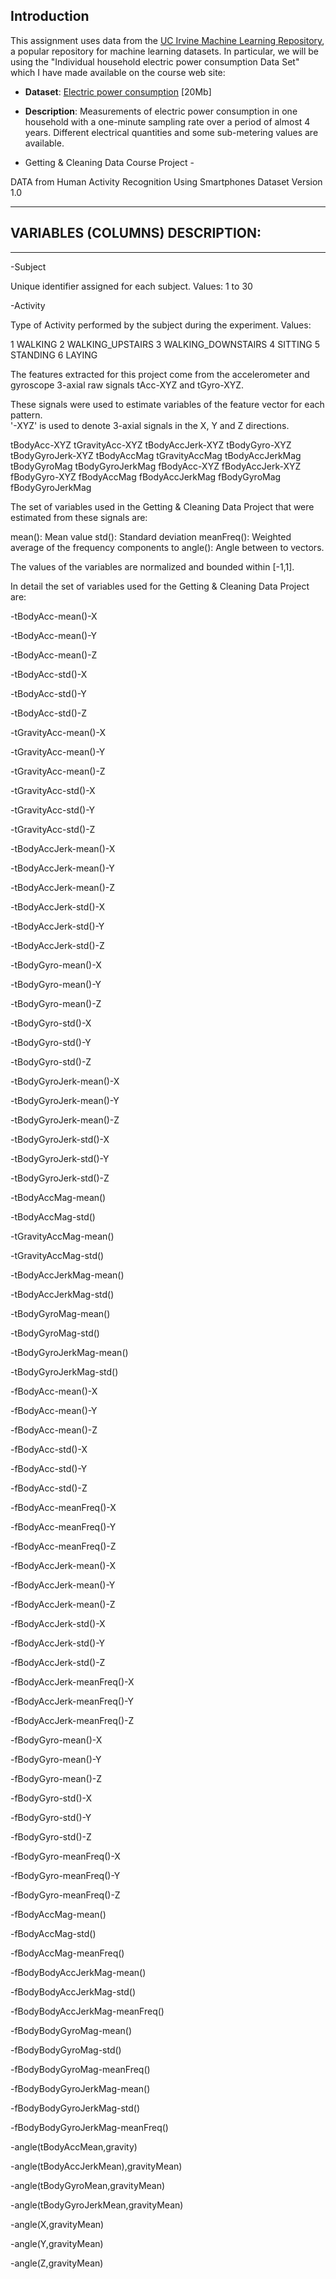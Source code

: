## Introduction

This assignment uses data from
the <a href="http://archive.ics.uci.edu/ml/">UC Irvine Machine
Learning Repository</a>, a popular repository for machine learning
datasets. In particular, we will be using the "Individual household
electric power consumption Data Set" which I have made available on
the course web site:


* <b>Dataset</b>: <a href="https://d396qusza40orc.cloudfront.net/exdata%2Fdata%2Fhousehold_power_consumption.zip">Electric power consumption</a> [20Mb]

* <b>Description</b>: Measurements of electric power consumption in
one household with a one-minute sampling rate over a period of almost
4 years. Different electrical quantities and some sub-metering values
are available.

- Getting & Cleaning Data Course Project -

DATA from Human Activity Recognition Using Smartphones Dataset
Version 1.0


********************************
## VARIABLES (COLUMNS) DESCRIPTION:
********************************


-Subject

Unique identifier assigned for each subject.
Values: 1 to 30

-Activity

Type of Activity performed by the subject during the experiment.
Values:

1 WALKING
2 WALKING_UPSTAIRS
3 WALKING_DOWNSTAIRS
4 SITTING
5 STANDING
6 LAYING


The features extracted for this project come from the accelerometer and gyroscope 3-axial raw signals tAcc-XYZ and tGyro-XYZ.

These signals were used to estimate variables of the feature vector for each pattern.  
'-XYZ' is used to denote 3-axial signals in the X, Y and Z directions.

tBodyAcc-XYZ
tGravityAcc-XYZ
tBodyAccJerk-XYZ
tBodyGyro-XYZ
tBodyGyroJerk-XYZ
tBodyAccMag
tGravityAccMag
tBodyAccJerkMag
tBodyGyroMag
tBodyGyroJerkMag
fBodyAcc-XYZ
fBodyAccJerk-XYZ
fBodyGyro-XYZ
fBodyAccMag
fBodyAccJerkMag
fBodyGyroMag
fBodyGyroJerkMag

The set of variables used in the Getting & Cleaning Data Project that were estimated from these signals are: 

mean(): Mean value
std(): Standard deviation 
meanFreq(): Weighted average of the frequency components to angle(): Angle between to vectors.

The values of the variables are normalized and bounded within [-1,1].

In detail the set of variables used for the Getting & Cleaning Data Project are: 



-tBodyAcc-mean()-X


-tBodyAcc-mean()-Y


-tBodyAcc-mean()-Z


-tBodyAcc-std()-X


-tBodyAcc-std()-Y


-tBodyAcc-std()-Z


-tGravityAcc-mean()-X


-tGravityAcc-mean()-Y


-tGravityAcc-mean()-Z


-tGravityAcc-std()-X


-tGravityAcc-std()-Y


-tGravityAcc-std()-Z


-tBodyAccJerk-mean()-X


-tBodyAccJerk-mean()-Y


-tBodyAccJerk-mean()-Z


-tBodyAccJerk-std()-X


-tBodyAccJerk-std()-Y


-tBodyAccJerk-std()-Z


-tBodyGyro-mean()-X


-tBodyGyro-mean()-Y


-tBodyGyro-mean()-Z


-tBodyGyro-std()-X


-tBodyGyro-std()-Y


-tBodyGyro-std()-Z


-tBodyGyroJerk-mean()-X


-tBodyGyroJerk-mean()-Y


-tBodyGyroJerk-mean()-Z


-tBodyGyroJerk-std()-X


-tBodyGyroJerk-std()-Y


-tBodyGyroJerk-std()-Z


-tBodyAccMag-mean()


-tBodyAccMag-std()


-tGravityAccMag-mean()


-tGravityAccMag-std()


-tBodyAccJerkMag-mean()


-tBodyAccJerkMag-std()


-tBodyGyroMag-mean()


-tBodyGyroMag-std()


-tBodyGyroJerkMag-mean()


-tBodyGyroJerkMag-std()


-fBodyAcc-mean()-X


-fBodyAcc-mean()-Y


-fBodyAcc-mean()-Z


-fBodyAcc-std()-X


-fBodyAcc-std()-Y


-fBodyAcc-std()-Z


-fBodyAcc-meanFreq()-X


-fBodyAcc-meanFreq()-Y


-fBodyAcc-meanFreq()-Z


-fBodyAccJerk-mean()-X


-fBodyAccJerk-mean()-Y


-fBodyAccJerk-mean()-Z


-fBodyAccJerk-std()-X


-fBodyAccJerk-std()-Y


-fBodyAccJerk-std()-Z


-fBodyAccJerk-meanFreq()-X


-fBodyAccJerk-meanFreq()-Y


-fBodyAccJerk-meanFreq()-Z


-fBodyGyro-mean()-X


-fBodyGyro-mean()-Y


-fBodyGyro-mean()-Z


-fBodyGyro-std()-X


-fBodyGyro-std()-Y


-fBodyGyro-std()-Z


-fBodyGyro-meanFreq()-X


-fBodyGyro-meanFreq()-Y


-fBodyGyro-meanFreq()-Z


-fBodyAccMag-mean()


-fBodyAccMag-std()


-fBodyAccMag-meanFreq()


-fBodyBodyAccJerkMag-mean()


-fBodyBodyAccJerkMag-std()


-fBodyBodyAccJerkMag-meanFreq()


-fBodyBodyGyroMag-mean()


-fBodyBodyGyroMag-std()


-fBodyBodyGyroMag-meanFreq()


-fBodyBodyGyroJerkMag-mean()


-fBodyBodyGyroJerkMag-std()


-fBodyBodyGyroJerkMag-meanFreq()


-angle(tBodyAccMean,gravity)


-angle(tBodyAccJerkMean),gravityMean)


-angle(tBodyGyroMean,gravityMean)


-angle(tBodyGyroJerkMean,gravityMean)


-angle(X,gravityMean)


-angle(Y,gravityMean)


-angle(Z,gravityMean)

